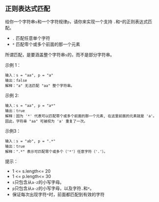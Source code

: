 ## 正则表达式匹配

给你一个字符串`s`和一个字符规律`p`，请你来实现一个支持 `.`和`*`的正则表达式匹配。

* `.` 匹配任意单个字符
* `*` 匹配零个或多个前面的那一个元素

所谓匹配，是要涵盖整个字符串`s`的，而不是部分字符串。


示例 1：
```
输入：s = "aa", p = "a"
输出：false
解释："a" 无法匹配 "aa" 整个字符串。
```
示例 2:
```
输入：s = "aa", p = "a*"
输出：true
解释：因为 '*' 代表可以匹配零个或多个前面的那一个元素, 在这里前面的元素就是 'a'。因此，字符串 "aa" 可被视为 'a' 重复了一次。
```
示例3：
```
输入：s = "ab", p = ".*"
输出：true
解释：".*" 表示可匹配零个或多个（'*'）任意字符（'.'）。
```

提示：

* 1 <= s.length<= 20
* 1 <= p.length<= 30
* `s`只包含从`a-z`的小写字母。
* `p`只包含从`a-z`的小写字母，以及字符`.`和`*`。
* 保证每次出现字符`*`时，前面都匹配到有效的字符
